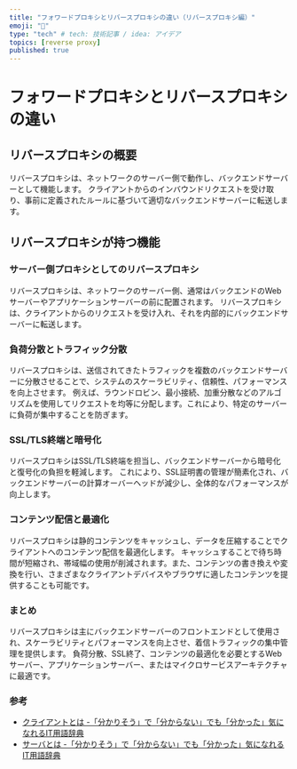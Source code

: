 ```yaml
---
title: "フォワードプロキシとリバースプロキシの違い（リバースプロキシ編）"
emoji: "📘"
type: "tech" # tech: 技術記事 / idea: アイデア
topics: [reverse proxy]
published: true
---
```


# フォワードプロキシとリバースプロキシの違い

## リバースプロキシの概要

リバースプロキシは、ネットワークのサーバー側で動作し、バックエンドサーバーとして機能します。
クライアントからのインバウンドリクエストを受け取り、事前に定義されたルールに基づいて適切なバックエンドサーバーに転送します。

## リバースプロキシが持つ機能

### **サーバー側プロキシとしてのリバースプロキシ**

リバースプロキシは、ネットワークのサーバー側、通常はバックエンドのWebサーバーやアプリケーションサーバーの前に配置されます。
リバースプロキシは、クライアントからのリクエストを受け入れ、それを内部的にバックエンドサーバーに転送します。

### **負荷分散とトラフィック分散**

リバースプロキシは、送信されてきたトラフィックを複数のバックエンドサーバーに分散させることで、システムのスケーラビリティ、信頼性、パフォーマンスを向上させます。
例えば、ラウンドロビン、最小接続、加重分散などのアルゴリズムを使用してリクエストを均等に分配します。これにより、特定のサーバーに負荷が集中することを防ぎます。

### **SSL/TLS終端と暗号化**

リバースプロキシはSSL/TLS終端を担当し、バックエンドサーバーから暗号化と復号化の負担を軽減します。
これにより、SSL証明書の管理が簡素化され、バックエンドサーバーの計算オーバーヘッドが減少し、全体的なパフォーマンスが向上します。

### **コンテンツ配信と最適化**

リバースプロキシは静的コンテンツをキャッシュし、データを圧縮することでクライアントへのコンテンツ配信を最適化します。
キャッシュすることで待ち時間が短縮され、帯域幅の使用が削減されます。また、コンテンツの書き換えや変換を行い、さまざまなクライアントデバイスやブラウザに適したコンテンツを提供することも可能です。

### まとめ

リバースプロキシは主にバックエンドサーバーのフロントエンドとして使用され、スケーラビリティとパフォーマンスを向上させ、着信トラフィックの集中管理を提供します。
負荷分散、SSL終了、コンテンツの最適化を必要とするWebサーバー、アプリケーションサーバー、またはマイクロサービスアーキテクチャに最適です。

### 参考

- [クライアントとは -「分かりそう」で「分からない」でも「分かった」気になれるIT用語辞典](https://wa3.i-3-i.info/word145.html)
- [サーバとは -「分かりそう」で「分からない」でも「分かった」気になれるIT用語辞典](https://wa3.i-3-i.info/word144.html)
